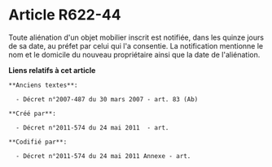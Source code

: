 # Article R622-44

Toute aliénation d'un objet mobilier inscrit est notifiée, dans les quinze jours de sa date, au préfet par celui qui l'a
consentie. La notification mentionne le nom et le domicile du nouveau propriétaire ainsi que la date de l'aliénation.

**Liens relatifs à cet article**

	**Anciens textes**:

	  - Décret n°2007-487 du 30 mars 2007 - art. 83 (Ab)

	**Créé par**:

	  - Décret n°2011-574 du 24 mai 2011  - art.

	**Codifié par**:

	  - Décret n°2011-574 du 24 mai 2011 Annexe - art.
